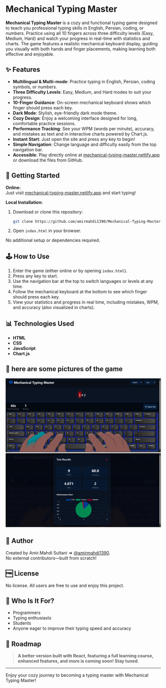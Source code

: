 # Mechanical Typing Master

**Mechanical Typing Master** is a cozy and functional typing game designed to teach you professional typing skills in English, Persian, coding, or numbers. Practice using all 10 fingers across three difficulty levels (Easy, Medium, Hard) and watch your progress in real-time with statistics and charts. The game features a realistic mechanical keyboard display, guiding you visually with both hands and finger placements, making learning both effective and enjoyable.

## ✨ Features

- **Multilingual & Multi-mode**: Practice typing in English, Persian, coding symbols, or numbers.
- **Three Difficulty Levels**: Easy, Medium, and Hard modes to suit your progress.
- **10-Finger Guidance**: On-screen mechanical keyboard shows which finger should press each key.
- **Dark Mode**: Stylish, eye-friendly dark mode theme.
- **Cozy Design**: Enjoy a welcoming interface designed for long, comfortable practice sessions.
- **Performance Tracking**: See your WPM (words per minute), accuracy, and mistakes as text and in interactive charts powered by Chart.js.
- **Instant Start**: Just open the site and press any key to begin!
- **Simple Navigation**: Change language and difficulty easily from the top navigation bar.
- **Accessible**: Play directly online at [mechanical-typing-master.netlify.app](https://mechanical-typing-master.netlify.app) or download the files from GitHub.

## 🚀 Getting Started

**Online:**  
Just visit [mechanical-typing-master.netlify.app](https://mechanical-typing-master.netlify.app) and start typing!

**Local Installation:**

1. Download or clone this repository:
   ```bash
   git clone https://github.com/amirmahdi1390/Mechanical-Typing-Master.git
   ```
2. Open `index.html` in your browser.

No additional setup or dependencies required.

## 🕹️ How to Use

1. Enter the game (either online or by opening `index.html`).
2. Press any key to start.
3. Use the navigation bar at the top to switch languages or levels at any time.
4. Follow the mechanical keyboard at the bottom to see which finger should press each key.
5. View your statistics and progress in real time, including mistakes, WPM, and accuracy (also visualized in charts).

## 📊 Technologies Used

- **HTML**
- **CSS**
- **JavaScript**
- **Chart.js**

## 🎨 here are some pictures of the game


![Screenshot 1](./assets/screenshots/screenshot1.png)
![Screenshot 2](./assets/screenshots/screenshot2.png)


## 👤 Author

Created by Amir.Mahdi Sultani => [@amirmahdi1390](https://github.com/amirmahdi1390).  
No external contributors—built from scratch!

## 🆓 License

No license. All users are free to use and enjoy this project.

## 👥 Who Is It For?

- Programmers
- Typing enthusiasts
- Students
- Anyone eager to improve their typing speed and accuracy

## 🔮 Roadmap

> **A better version built with React, featuring a full learning course, enhanced features, and more is coming soon! Stay tuned.**

---

Enjoy your cozy journey to becoming a typing master with Mechanical Typing Master!
